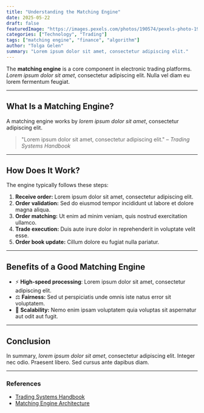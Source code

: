 ```yaml
---
title: "Understanding the Matching Engine"
date: 2025-05-22
draft: false
featuredImage: "https://images.pexels.com/photos/190574/pexels-photo-190574.jpeg?auto=compress&cs=tinysrgb&w=1260&h=750&dpr=2"
categories: ["Technology", "Trading"]
tags: ["matching engine", "finance", "algorithm"]
author: "Tolga Gelen"
summary: "Lorem ipsum dolor sit amet, consectetur adipiscing elit."
---
```


The **matching engine** is a core component in electronic trading platforms. _Lorem ipsum dolor sit amet_, consectetur adipiscing elit. Nulla vel diam eu lorem fermentum feugiat.

---

## What Is a Matching Engine?

A matching engine works by _lorem ipsum dolor sit amet_, consectetur adipiscing elit.

> "Lorem ipsum dolor sit amet, consectetur adipiscing elit." – _Trading Systems Handbook_

---

## How Does It Work?

The engine typically follows these steps:

1. **Receive order:** Lorem ipsum dolor sit amet, consectetur adipiscing elit.
2. **Order validation:** Sed do eiusmod tempor incididunt ut labore et dolore magna aliqua.
3. **Order matching:** Ut enim ad minim veniam, quis nostrud exercitation ullamco.
4. **Trade execution:** Duis aute irure dolor in reprehenderit in voluptate velit esse.
5. **Order book update:** Cillum dolore eu fugiat nulla pariatur.

---

## Benefits of a Good Matching Engine

- ⚡ **High-speed processing**: Lorem ipsum dolor sit amet, consectetur adipiscing elit.
- ⚖️ **Fairness:** Sed ut perspiciatis unde omnis iste natus error sit voluptatem.
- 🔄 **Scalability:** Nemo enim ipsam voluptatem quia voluptas sit aspernatur aut odit aut fugit.

---

## Conclusion

In summary, _lorem ipsum dolor sit amet_, consectetur adipiscing elit. Integer nec odio. Praesent libero. Sed cursus ante dapibus diam.

---

### References

- [Trading Systems Handbook](https://example.com/trading-systems-handbook)
- [Matching Engine Architecture](https://example.com/matching-engine-architecture)

